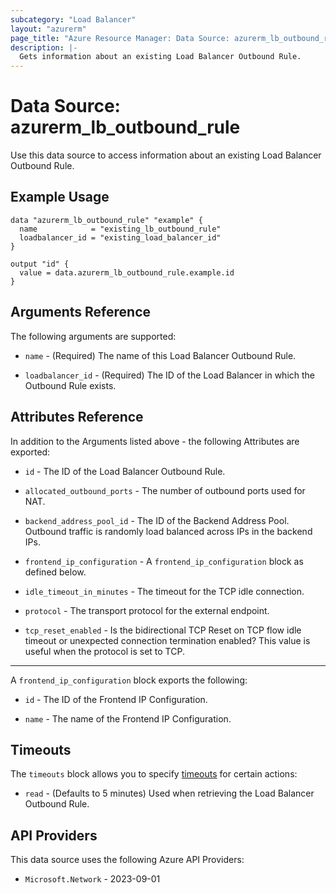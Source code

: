 ```yaml
---
subcategory: "Load Balancer"
layout: "azurerm"
page_title: "Azure Resource Manager: Data Source: azurerm_lb_outbound_rule"
description: |-
  Gets information about an existing Load Balancer Outbound Rule.
---
```


# Data Source: azurerm_lb_outbound_rule

Use this data source to access information about an existing Load Balancer Outbound Rule.

## Example Usage

```hcl
data "azurerm_lb_outbound_rule" "example" {
  name            = "existing_lb_outbound_rule"
  loadbalancer_id = "existing_load_balancer_id"
}

output "id" {
  value = data.azurerm_lb_outbound_rule.example.id
}
```

## Arguments Reference

The following arguments are supported:

* `name` - (Required) The name of this Load Balancer Outbound Rule.

* `loadbalancer_id` - (Required) The ID of the Load Balancer in which the Outbound Rule exists.

## Attributes Reference

In addition to the Arguments listed above - the following Attributes are exported: 

* `id` - The ID of the Load Balancer Outbound Rule.

* `allocated_outbound_ports` - The number of outbound ports used for NAT.

* `backend_address_pool_id` - The ID of the Backend Address Pool. Outbound traffic is randomly load balanced across IPs in the backend IPs.

* `frontend_ip_configuration` - A `frontend_ip_configuration` block as defined below.

* `idle_timeout_in_minutes` - The timeout for the TCP idle connection.

* `protocol` - The transport protocol for the external endpoint.

* `tcp_reset_enabled` - Is the bidirectional TCP Reset on TCP flow idle timeout or unexpected connection termination enabled? This value is useful when the protocol is set to TCP.

---

A `frontend_ip_configuration` block exports the following:

* `id` - The ID of the Frontend IP Configuration.

* `name` - The name of the Frontend IP Configuration.

## Timeouts

The `timeouts` block allows you to specify [timeouts](https://www.terraform.io/language/resources/syntax#operation-timeouts) for certain actions:

* `read` - (Defaults to 5 minutes) Used when retrieving the Load Balancer Outbound Rule.

## API Providers
<!-- This section is generated, changes will be overwritten -->
This data source uses the following Azure API Providers:

* `Microsoft.Network` - 2023-09-01
